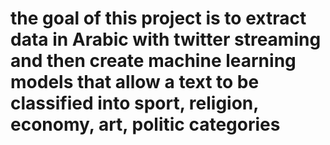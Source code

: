 <h1>the goal of this project is to extract data in Arabic with twitter streaming and then create machine learning models that allow a text to be classified into  sport, religion, economy, art, politic categories </h1>




